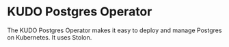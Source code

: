 # KUDO Postgres Operator

The KUDO Postgres Operator makes it easy to deploy and manage Postgres on Kubernetes. It uses Stolon.
